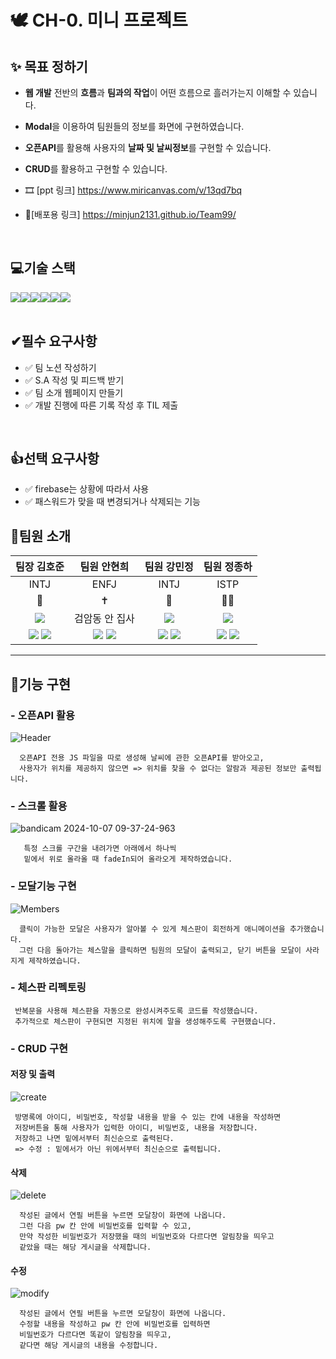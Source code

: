 # 🕊 CH-0. 미니 프로젝트
## ✨ 목표 정하기
- **웹 개발** 전반의 **흐름**과 **팀과의 작업**이 어떤 흐름으로 흘러가는지 이해할 수 있습니다.
- **Modal**을 이용하여 팀원들의 정보를 화면에 구현하였습니다.
- **오픈API**를 활용해 사용자의 **날짜 및 날씨정보**를 구현할 수 있습니다.
- **CRUD**를 활용하고 구현할 수 있습니다.

- 🎞 [ppt 링크] https://www.miricanvas.com/v/13qd7bq
- 🔭[배포용 링크] https://minjun2131.github.io/Team99/
<br>

## 💻기술 스택
<div style="display:flex; justify-contents: center;">
  <img src="https://img.shields.io/badge/HTML5-E34F26?style=for-the-badge&logo=html5&logoColor=white">
  <img src="https://img.shields.io/badge/CSS3-1572B6?style=for-the-badge&logo=css3&logoColor=white"> 
  <img src="https://img.shields.io/badge/JavaScript-323330?style=for-the-badge&logo=javascript&logoColor=F7DF1E">
  <img src="https://img.shields.io/badge/jQuery-0769AD?style=for-the-badge&logo=jQuery&logoColor=white">
  <img src="https://img.shields.io/badge/git-orange?style=for-the-badge&logo=git&logoColor=white">
  <img src="https://img.shields.io/badge/firebase-DD2C00?style=for-the-badge&logo=firebase&logoColor=white">

  
</div>
<br>

## ✔필수 요구사항

 - ✅ 팀 노션 작성하기
 - ✅ S.A 작성 및 피드백 받기
 - ✅ 팀 소개 웹페이지 만들기
 - ✅ 개발 진행에 따른 기록 작성 후 TIL 제출
<br>

## 👍선택 요구사항

 - ✅ firebase는 상황에 따라서 사용
 - ✅ 패스워드가 맞을 때 변경되거나 삭제되는 기능

## 🥇팀원 소개
| 팀장 김호준  | 팀원 안현희  | 팀원 강민정  | 팀원 정종하 |
| :-------------: | :-------------: |:-------------: | :-------------: |
| INTJ  | ENFJ  | INTJ  | ISTP  |
| 🤖 |✝️  | 🐸  | 🔅🍺 |
|  <img src="https://img.shields.io/badge/HTML5-E34F26?style=for-the-badge&logo=html5&logoColor=white">  | 검암동 안 집사  | <img src="https://img.shields.io/badge/CSS3-1572B6?style=for-the-badge&logo=css3&logoColor=white">   | <img src="https://img.shields.io/badge/JavaScript-323330?style=for-the-badge&logo=javascript&logoColor=F7DF1E">  |
| [ <img src="https://img.shields.io/badge/github-323330?style=for-the-badge&logo=github&logoColor=white">](https://github.com/minjun2131) [ <img src="https://img.shields.io/badge/velog-323330?style=for-the-badge&logo=velog&logoColor=white">](https://velog.io/@minjun23221/posts) |[ <img src="https://img.shields.io/badge/github-323330?style=for-the-badge&logo=github&logoColor=white">](https://github.com/ahh0619) [ <img src="https://img.shields.io/badge/velog-323330?style=for-the-badge&logo=velog&logoColor=white">](https://velog.io/@hhyun19/posts)  | [ <img src="https://img.shields.io/badge/github-323330?style=for-the-badge&logo=github&logoColor=white">](https://github.com/cara656513) [ <img src="https://img.shields.io/badge/velog-323330?style=for-the-badge&logo=velog&logoColor=white">](https://velog.io/@kang1129/posts)  | [ <img src="https://img.shields.io/badge/github-323330?style=for-the-badge&logo=github&logoColor=white">](https://github.com/Jongha56) [ <img src="https://img.shields.io/badge/titstory-323330?style=for-the-badge&logo=titstory&logoColor=white">](https://jjh0506.tistory.com/) |



---

  ## 🎥기능 구현
  ### - 오픈API 활용
    
 ![Header](https://github.com/user-attachments/assets/e5c357f0-e0e9-472d-8f02-5eb4697f65bb)<br/>
 
      오픈API 전용 JS 파일을 따로 생성해 날씨에 관한 오픈API를 받아오고,
      사용자가 위치를 제공하지 않으면 => 위치를 찾을 수 없다는 알람과 제공된 정보만 출력됩니다.

  ### - 스크롤 활용
    
![bandicam 2024-10-07 09-37-24-963](https://github.com/user-attachments/assets/6f57c9ae-f8bd-4f01-92a8-b8a40548201f)<br/>
 
       특정 스크롤 구간을 내려가면 아래에서 하나씩
       밑에서 위로 올라올 때 fadeIn되어 올라오게 제작하였습니다.
       
 ### -  모달기능 구현
 ![Members](https://github.com/user-attachments/assets/7ee31445-6720-4d1b-90c0-9fd79c1fc8d8)<br/>
 
      클릭이 가능한 모달은 사용자가 알아볼 수 있게 체스판이 회전하게 애니메이션을 추가했습니다.
      그런 다음 돌아가는 체스말을 클릭하면 팀원의 모달이 출력되고, 닫기 버튼을 모달이 사라지게 제작하였습니다.
### -  체스판 리펙토링
     반복문을 사용해 체스판을 자동으로 완성시켜주도록 코드를 작성했습니다.
     추가적으로 체스판이 구현되면 지정된 위치에 말을 생성해주도록 구현했습니다.
### -  CRUD 구현

#### 저장 및 출력
![create](https://github.com/user-attachments/assets/311f4178-e49f-49c2-9ea7-b1f671af22bb)

     방명록에 아이디, 비밀번호, 작성할 내용을 받을 수 있는 칸에 내용을 작성하면
     저장버튼을 통해 사용자가 입력한 아이디, 비밀번호, 내용을 저장합니다.
     저장하고 나면 밑에서부터 최신순으로 출력된다.
     => 수정 : 밑에서가 아닌 위에서부터 최신순으로 출력됩니다.
#### 삭제
![delete](https://github.com/user-attachments/assets/ef13e5de-270e-4f6b-bee3-a3c02df88cdf)

      작성된 글에서 연필 버튼을 누르면 모달창이 화면에 나옵니다.
      그런 다음 pw 칸 안에 비밀번호를 입력할 수 있고,
      만약 작성한 비밀번호가 저장했을 때의 비밀번호와 다르다면 알림창을 띄우고
      같았을 때는 해당 게시글을 삭제합니다.
#### 수정
![modify](https://github.com/user-attachments/assets/4f62c92e-501c-483c-8fd5-3e43dc7af7aa)

      작성된 글에서 연필 버튼을 누르면 모달창이 화면에 나옵니다.
      수정할 내용을 작성하고 pw 칸 안에 비밀번호를 입력하면
      비밀번호가 다르다면 똑같이 알림창을 띄우고,
      같다면 해당 게시글의 내용을 수정합니다.
      
      
     

